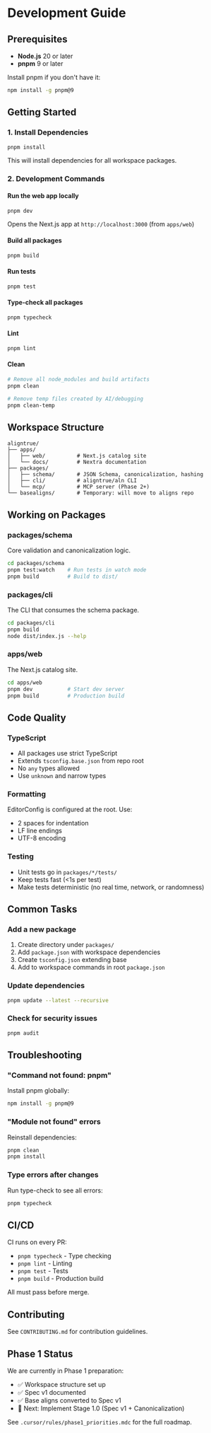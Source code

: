 # Development Guide

## Prerequisites

- **Node.js** 20 or later
- **pnpm** 9 or later

Install pnpm if you don't have it:

```bash
npm install -g pnpm@9
```

## Getting Started

### 1. Install Dependencies

```bash
pnpm install
```

This will install dependencies for all workspace packages.

### 2. Development Commands

#### Run the web app locally

```bash
pnpm dev
```

Opens the Next.js app at `http://localhost:3000` (from `apps/web`)

#### Build all packages

```bash
pnpm build
```

#### Run tests

```bash
pnpm test
```

#### Type-check all packages

```bash
pnpm typecheck
```

#### Lint

```bash
pnpm lint
```

#### Clean

```bash
# Remove all node_modules and build artifacts
pnpm clean

# Remove temp files created by AI/debugging
pnpm clean-temp
```

## Workspace Structure

```
aligntrue/
├── apps/
│   ├── web/          # Next.js catalog site
│   └── docs/         # Nextra documentation
├── packages/
│   ├── schema/       # JSON Schema, canonicalization, hashing
│   ├── cli/          # aligntrue/aln CLI
│   └── mcp/          # MCP server (Phase 2+)
└── basealigns/       # Temporary: will move to aligns repo
```

## Working on Packages

### packages/schema

Core validation and canonicalization logic.

```bash
cd packages/schema
pnpm test:watch    # Run tests in watch mode
pnpm build         # Build to dist/
```

### packages/cli

The CLI that consumes the schema package.

```bash
cd packages/cli
pnpm build
node dist/index.js --help
```

### apps/web

The Next.js catalog site.

```bash
cd apps/web
pnpm dev           # Start dev server
pnpm build         # Production build
```

## Code Quality

### TypeScript

- All packages use strict TypeScript
- Extends `tsconfig.base.json` from repo root
- No `any` types allowed
- Use `unknown` and narrow types

### Formatting

EditorConfig is configured at the root. Use:

- 2 spaces for indentation
- LF line endings
- UTF-8 encoding

### Testing

- Unit tests go in `packages/*/tests/`
- Keep tests fast (<1s per test)
- Make tests deterministic (no real time, network, or randomness)

## Common Tasks

### Add a new package

1. Create directory under `packages/`
2. Add `package.json` with workspace dependencies
3. Create `tsconfig.json` extending base
4. Add to workspace commands in root `package.json`

### Update dependencies

```bash
pnpm update --latest --recursive
```

### Check for security issues

```bash
pnpm audit
```

## Troubleshooting

### "Command not found: pnpm"

Install pnpm globally:

```bash
npm install -g pnpm@9
```

### "Module not found" errors

Reinstall dependencies:

```bash
pnpm clean
pnpm install
```

### Type errors after changes

Run type-check to see all errors:

```bash
pnpm typecheck
```

## CI/CD

CI runs on every PR:

- `pnpm typecheck` - Type checking
- `pnpm lint` - Linting
- `pnpm test` - Tests
- `pnpm build` - Production build

All must pass before merge.

## Contributing

See `CONTRIBUTING.md` for contribution guidelines.

## Phase 1 Status

We are currently in Phase 1 preparation:

- ✅ Workspace structure set up
- ✅ Spec v1 documented
- ✅ Base aligns converted to Spec v1
- 🚧 Next: Implement Stage 1.0 (Spec v1 + Canonicalization)

See `.cursor/rules/phase1_priorities.mdc` for the full roadmap.

